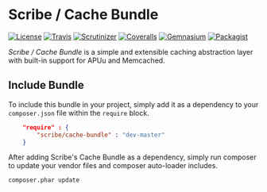 # Scribe / Cache Bundle

[![License](https://img.shields.io/packagist/l/scribe/cache-bundle.svg?style=flat-square)](https://github.com/scribenet/symfony-cache-bundle/blob/master/LICENSE.md)
[![Travis](https://img.shields.io/travis/scribenet/symfony-cache-bundle.svg?style=flat-square)](https://travis-ci.org/scribenet/symfony-cache-bundle) 
[![Scrutinizer](https://img.shields.io/scrutinizer/g/scribenet/symfony-cache-bundle.svg?style=flat-square)](https://scrutinizer-ci.com/g/scribenet/symfony-cache-bundle/)
[![Coveralls](https://img.shields.io/coveralls/scribenet/symfony-cache-bundle.svg?style=flat-square)](https://coveralls.io/r/scribenet/symfony-cache-bundle)
[![Gemnasium](https://img.shields.io/gemnasium/scribenet/symfony-cache-bundle.svg?style=flat-square)](https://gemnasium.com/scribenet/symfony-cache-bundle)
[![Packagist](https://img.shields.io/packagist/v/scribe/cache-bundle.svg?style=flat-square)](https://packagist.org/packages/scribe/cache-bundle)

*Scribe / Cache Bundle* is a simple and extensible caching abstraction layer with built-in support for APUu and Memcached.

## Include Bundle

To include this bundle in your project, simply add it as a dependency to your `composer.json` file within the `require` block.

```json
    "require" : {
        "scribe/cache-bundle" : "dev-master"
    }
```

After adding Scribe's Cache Bundle as a dependency, simply run composer to update your vendor files and composer auto-loader includes.

```bash
composer.phar update
```